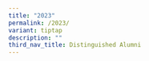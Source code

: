 ```yaml
---
title: "2023"
permalink: /2023/
variant: tiptap
description: ""
third_nav_title: Distinguished Alumni
---
```

